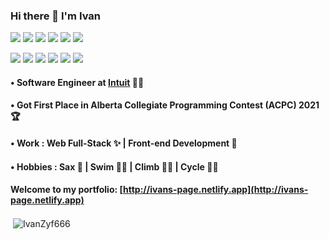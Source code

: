 ### Hi there 👋 I'm Ivan
![](https://img.shields.io/badge/-React.js-orange?logo=react&logoColor=white)
![](https://img.shields.io/badge/-Typescript-blue?logo=typescript&logoColor=white)
![](https://img.shields.io/badge/-Sass-%23CC6699?style=flat-square&logo=sass&logoColor=ffffff)
![](https://img.shields.io/badge/-Node.js-red?logo=nodedotjs&logoColor=white)
![](https://img.shields.io/badge/-Bootstrap-green?logo=Bootstrap&logoColor=white)
![](https://img.shields.io/badge/-Redux-yellow?logo=redux&logoColor=white)

![](https://img.shields.io/badge/-JavaScript-yellow?logo=javascript&logoColor=white)
![](https://img.shields.io/badge/-HTML5-red?logo=html5&logoColor=white)
![](https://img.shields.io/badge/-CSS3-blue?logo=css3&logoColor=white)
![](https://img.shields.io/badge/-C++-brown?logo=cplusplus&logoColor=white)
![](https://img.shields.io/badge/-Python-blue?logo=python&logoColor=white)
![](https://img.shields.io/badge/-Django-yellow?logo=django&logoColor=white)


####  • Software Engineer at [Intuit](https://www.intuit.com/ca/) 👨‍💻
####  • Got First Place in Alberta Collegiate Programming Contest (ACPC) 2021 🏆
####  • Work : Web Full-Stack ✨ | Front-end Development 🌈
####  • Hobbies : Sax 🎷 | Swim 🏊‍♂️ | Climb 🧗‍♂️ | Cycle 🚴‍♂️

#### Welcome to my portfolio: [http://ivans-page.netlify.app](http://ivans-page.netlify.app)

<p>&nbsp;<img align="center" src="https://github-readme-stats.vercel.app/api?username=IvanZyf666&PAT_1=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&show_icons=true&theme=aura&hide_border=true&count_private=true&locale=en" alt="IvanZyf666" /></p>
